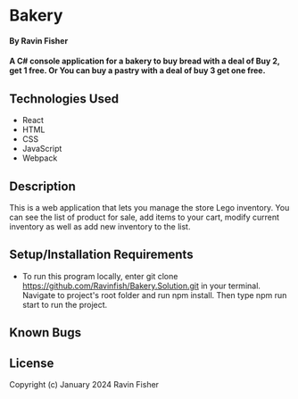 #  Bakery

#### By Ravin Fisher

#### A C# console application for a bakery to buy bread with a deal of Buy 2, get  1 free. Or You can buy a pastry with a deal of buy 3 get one free.

## Technologies Used

* React
* HTML
* CSS
* JavaScript
* Webpack

## Description

This is a web application that lets you manage the store Lego inventory. You can see the list of product for sale, add items to your cart, modify current inventory as well as add new inventory to the list. 

## Setup/Installation Requirements

* To run this program locally, enter git clone https://github.com/Ravinfish/Bakery.Solution.git in your terminal. Navigate to project's root folder and run npm install. Then type npm run start to run the project.

## Known Bugs

## License

Copyright (c) January 2024 Ravin Fisher